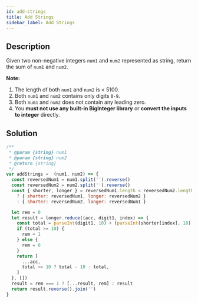 ```yaml
---
id: add-strings
title: Add Strings
sidebar_label: Add Strings
---
```

## Description
<div class="description">
<p>Given two non-negative integers <code>num1</code> and <code>num2</code> represented as string, return the sum of <code>num1</code> and <code>num2</code>.</p>

<p><b>Note:</b>
<ol>
<li>The length of both <code>num1</code> and <code>num2</code> is < 5100.</li>
<li>Both <code>num1</code> and <code>num2</code> contains only digits <code>0-9</code>.</li>
<li>Both <code>num1</code> and <code>num2</code> does not contain any leading zero.</li>
<li>You <b>must not use any built-in BigInteger library</b> or <b>convert the inputs to integer</b> directly.</li>
</ol>
</p>
</div>

## Solution
```javascript
/**
 * @param {string} num1
 * @param {string} num2
 * @return {string}
 */
var addStrings =  (num1, num2) => {
  const reversedNum1 = num1.split('').reverse()
  const reversedNum2 = num2.split('').reverse()
  const { shorter, longer } = reversedNum1.length < reversedNum2.length
    ? { shorter: reversedNum1, longer: reversedNum2 }
    : { shorter: reversedNum2, longer: reversedNum1 }

  let rem = 0
  let result = longer.reduce((acc, digit1, index) => {
    const total = parseInt(digit1, 10) + (parseInt(shorter[index], 10) || 0) + rem
    if (total >= 10) {
      rem = 1
    } else {
      rem = 0
    }
    return [
      ...acc,
      total >= 10 ? total - 10 : total,
    ]
  }, [])
  result = rem === 1 ? [...result, rem] : result
  return result.reverse().join('')
}

```